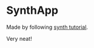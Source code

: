 SynthApp 
========

Made by following [synth tutorial](http://www.synthjs.com/tutorial/).

Very neat!
